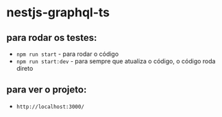 # nestjs-graphql-ts


## para rodar os testes:
- `npm run start` - para rodar o código
- `npm run start:dev` - para sempre que atualiza o código, o código roda direto

## para ver o projeto:
- `http://localhost:3000/`